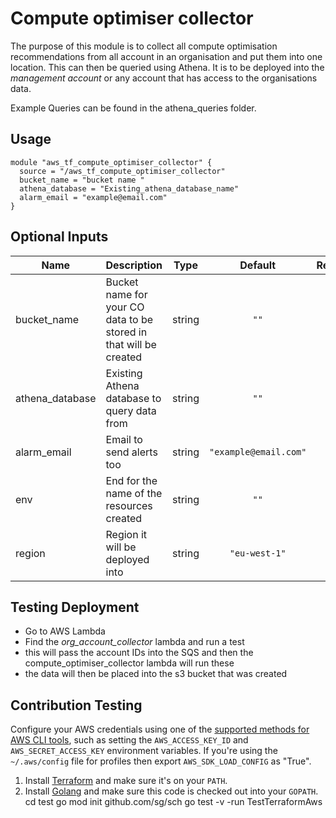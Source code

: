 # Compute optimiser collector

The purpose of this module is to collect all compute optimisation recommendations from all account in an organisation and put them into one location. This can then be queried using Athena.
It is to be deployed into the *management account* or any account that has access to the organisations data.

Example Queries can be found in the athena_queries folder.


## Usage

```
module "aws_tf_compute_optimiser_collector" {
  source = "/aws_tf_compute_optimiser_collector"
  bucket_name = "bucket name "
  athena_database = "Existing_athena_database_name"
  alarm_email = "example@email.com"
}
```

## Optional Inputs

| Name | Description | Type | Default | Required |
|------|-------------|:----:|:-----:|:-----:|
| bucket\_name | Bucket name for your CO data to be stored in that will be created| string | `""` | Yes
| athena\_database | Existing Athena database to query data from| string | `""` | Yes
| alarm\_email | Email to send alerts too| string | `"example@email.com"` | Yes
| env | End for the name of the resources created | string | `""` | no |
| region | Region it will be deployed into | string | `"eu-west-1"` | no |


## Testing  Deployment
* Go to AWS Lambda
* Find the *org_account_collector* lambda and run a test
* this will pass the account IDs into the SQS and then the compute_optimiser_collector lambda will run these
* the data will then be placed into the s3 bucket that was created

## Contribution Testing  

Configure your AWS credentials using one of the [supported methods for AWS CLI
   tools](https://docs.aws.amazon.com/cli/latest/userguide/cli-chap-getting-started.html), such as setting the
   `AWS_ACCESS_KEY_ID` and `AWS_SECRET_ACCESS_KEY` environment variables. If you're using the `~/.aws/config` file for profiles then export `AWS_SDK_LOAD_CONFIG` as "True".
1. Install [Terraform](https://www.terraform.io/) and make sure it's on your `PATH`.
1. Install [Golang](https://golang.org/) and make sure this code is checked out into your `GOPATH`.
cd test
go mod init github.com/sg/sch
go test -v -run TestTerraformAws